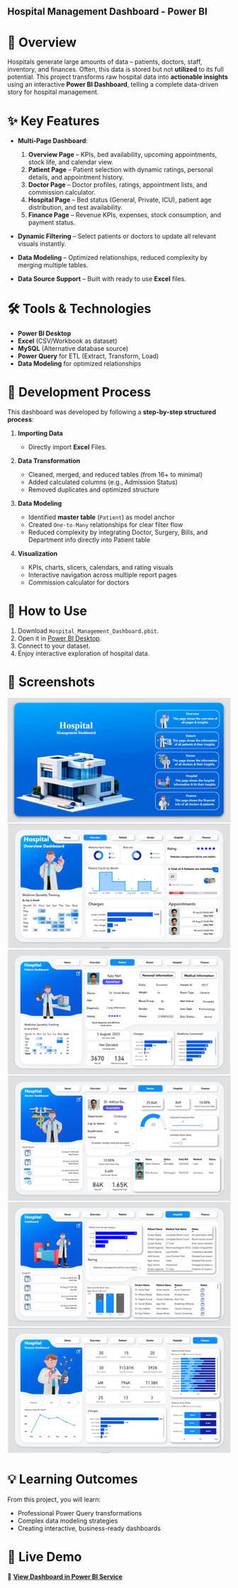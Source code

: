 ## Hospital Management Dashboard - Power BI

# 🏥 Overview
Hospitals generate large amounts of data – patients, doctors, staff, inventory, and finances. Often, this data is stored but not **utilized** to its full potential. This project transforms raw hospital data into **actionable insights** using an interactive **Power BI Dashboard**, telling a complete data-driven story for hospital management.

# ✨ Key Features
- **Multi-Page Dashboard**:
  1. **Overview Page** – KPIs, bed availability, upcoming appointments, stock life, and calendar view.
  2. **Patient Page** – Patient selection with dynamic ratings, personal details, and appointment history.
  3. **Doctor Page** – Doctor profiles, ratings, appointment lists, and commission calculator.
  4. **Hospital Page** – Bed status (General, Private, ICU), patient age distribution, and test availability.
  5. **Finance Page** – Revenue KPIs, expenses, stock consumption, and payment status.
  
- **Dynamic Filtering** – Select patients or doctors to update all relevant visuals instantly.
- **Data Modeling** – Optimized relationships, reduced complexity by merging multiple tables.
- **Data Source Support** – Built with ready to use **Excel** files.

# 🛠 Tools & Technologies
- **Power BI Desktop**
- **Excel** (CSV/Workbook as dataset)
- **MySQL** (Alternative database source)
- **Power Query** for ETL (Extract, Transform, Load)
- **Data Modeling** for optimized relationships

# 📖 Development Process
This dashboard was developed by following a **step-by-step structured process**:
1. **Importing Data**  
   - Directly import **Excel** Files.

2. **Data Transformation**  
   - Cleaned, merged, and reduced tables (from 16+ to minimal)  
   - Added calculated columns (e.g., Admission Status)  
   - Removed duplicates and optimized structure

3. **Data Modeling**  
   - Identified **master table** (`Patient`) as model anchor  
   - Created `One-to-Many` relationships for clear filter flow  
   - Reduced complexity by integrating Doctor, Surgery, Bills, and Department info directly into Patient table

4. **Visualization**  
   - KPIs, charts, slicers, calendars, and rating visuals  
   - Interactive navigation across multiple report pages  
   - Commission calculator for doctors

# 🚀 How to Use
1. Download `Hospital_Management_Dashboard.pbit`.
2. Open it in [Power BI Desktop](https://powerbi.microsoft.com/desktop/).
3. Connect to your dataset.
4. Enjoy interactive exploration of hospital data.

# 📸 Screenshots
![Home](Home.png)
![Overview](Overview.png)
![Patient](Patient.png)
![Doctor](Doctor.png)
![Hospital](Hospital.png)
![Finance](Finance.png)

# 💡 Learning Outcomes
From this project, you will learn:
- Professional Power Query transformations
- Complex data modeling strategies
- Creating interactive, business-ready dashboards

# 🚀 Live Demo
🔗 **[View Dashboard in Power BI Service](https://app.powerbi.com/view?r=eyJrIjoiNzI2MzIyYmEtM2QzMC00MDA3LTljY2ItMzg3NGY5M2EwY2E5IiwidCI6ImNmMDRkMTExLTAxMDQtNDYyNC1iN2M3LTkxNWJmNjBkYjg4ZSJ9)**
